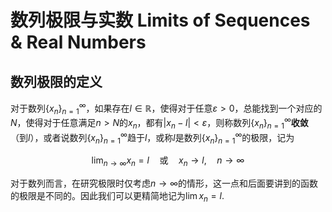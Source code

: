 # 数列极限与实数 Limits of Sequences & Real Numbers

## 数列极限的定义

对于数列$\{x_n\}_{n=1}^{\infty}$，如果存在$l\in\mathbb{R}$，使得对于任意$\varepsilon>0$，总能找到一个对应的$N$，使得对于任意满足$n>N$的$x_n$，都有$\vert x_n-l\vert <\varepsilon$，则称数列$\{x_n\}_{n=1}^{\infty}$**收敛**（到$l$），或者说数列$\{x_n\}_{n=1}^{\infty}$趋于$l$，或称$l$是数列$\{x_n\}_{n=1}^{\infty}$的极限，记为

$$
\lim_{n\rightarrow\infty}x_n = l\quad\text{或}\quad x_n\rightarrow l,\quad n\rightarrow\infty
$$

对于数列而言，在研究极限时仅考虑$n\rightarrow\infty$的情形，这一点和后面要讲到的函数的极限是不同的。因此我们可以更精简地记为$\displaystyle \lim x_n = l$.